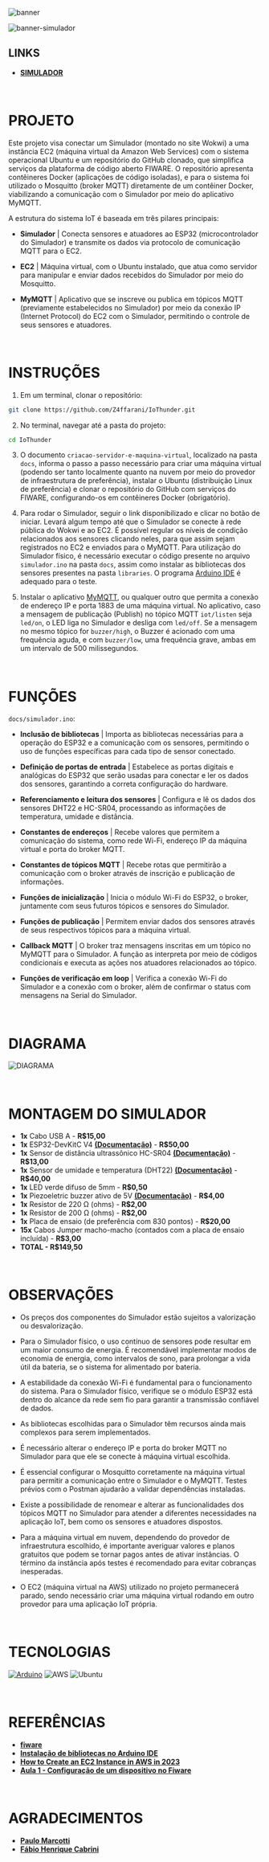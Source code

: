 ![banner](./assets/banner.png)

![banner-simulador](./assets/simulador.png)

## LINKS
- **[SIMULADOR](https://wokwi.com/projects/411876289650649089)**

<br>

# PROJETO
Este projeto visa conectar um Simulador (montado no site Wokwi) a uma instância EC2 (máquina virtual da Amazon Web Services) com o sistema operacional Ubuntu e um repositório do GitHub clonado, que simplifica serviços da plataforma de código aberto FIWARE. O repositório apresenta contêineres Docker (aplicações de código isoladas), e para o sistema foi utilizado o Mosquitto (broker MQTT) diretamente de um contêiner Docker, viabilizando a comunicação com o Simulador por meio do aplicativo MyMQTT.

A estrutura do sistema IoT é baseada em três pilares principais:

- **Simulador** | Conecta sensores e atuadores ao ESP32 (microcontrolador do Simulador) e transmite os dados via protocolo de comunicação MQTT para o EC2.

- **EC2** | Máquina virtual, com o Ubuntu instalado, que atua como servidor para manipular e enviar dados recebidos do Simulador por meio do Mosquitto.

- **MyMQTT** | Aplicativo que se inscreve ou publica em tópicos MQTT (previamente estabelecidos no Simulador) por meio da conexão IP (Internet Protocol) do EC2 com o Simulador, permitindo o controle de seus sensores e atuadores.

<br>

# INSTRUÇÕES
1. Em um terminal, clonar o repositório:
```bash
git clone https://github.com/Z4ffarani/IoThunder.git
```

2. No terminal, navegar até a pasta do projeto:
```bash
cd IoThunder
```

3. O documento `criacao-servidor-e-maquina-virtual`, localizado na pasta `docs`, informa o passo a passo necessário para criar uma máquina virtual (podendo ser tanto localmente quanto na nuvem por meio do provedor de infraestrutura de preferência), instalar o Ubuntu (distribuição Linux de preferência) e clonar o repositório do GitHub com serviços do FIWARE, configurando-os em contêineres Docker (obrigatório).

4. Para rodar o Simulador, seguir o link disponibilizado e clicar no botão de iniciar. Levará algum tempo até que o Simulador se conecte à rede pública do Wokwi e ao EC2. É possível regular os níveis de condição relacionados aos sensores clicando neles, para que assim sejam registrados no EC2 e enviados para o MyMQTT. Para utilização do Simulador físico, é necessário executar o código presente no arquivo `simulador.ino` na pasta `docs`, assim como instalar as bibliotecas dos sensores presentes na pasta `libraries`. O programa [Arduino IDE](https://www.arduino.cc/en/software) é adequado para o teste.

5. Instalar o aplicativo [MyMQTT](https://mymqtt.app/en), ou qualquer outro que permita a conexão de endereço IP e porta 1883 de uma máquina virtual. No aplicativo, caso a mensagem de publicação (Publish) no tópico MQTT `iot/listen` seja `led/on`, o LED liga no Simulador e desliga com `led/off`. Se a mensagem no mesmo tópico for `buzzer/high`, o Buzzer é acionado com uma frequência aguda, e com `buzzer/low`, uma frequência grave, ambas em um intervalo de 500 milissegundos.

<br>

# FUNÇÕES
`docs/simulador.ino`:
- **Inclusão de bibliotecas** | Importa as bibliotecas necessárias para a operação do ESP32 e a comunicação com os sensores, permitindo o uso de funções específicas para cada tipo de sensor conectado.

- **Definição de portas de entrada** | Estabelece as portas digitais e analógicas do ESP32 que serão usadas para conectar e ler os dados dos sensores, garantindo a correta configuração do hardware.

- **Referenciamento e leitura dos sensores** | Configura e lê os dados dos sensores DHT22 e HC-SR04, processando as informações de temperatura, umidade e distância.

- **Constantes de endereços** | Recebe valores que permitem a comunicação do sistema, como rede Wi-Fi, endereço IP da máquina virtual e porta do broker MQTT.

- **Constantes de tópicos MQTT** | Recebe rotas que permitirão a comunicação com o broker através de inscrição e publicação de informações.

- **Funções de inicialização** | Inicia o módulo Wi-Fi do ESP32, o broker, juntamente com seus futuros tópicos e sensores do Simulador.

- **Funções de publicação** | Permitem enviar dados dos sensores através de seus respectivos tópicos para a máquina virtual.

- **Callback MQTT** | O broker traz mensagens inscritas em um tópico no MyMQTT para o Simulador. A função as interpreta por meio de códigos condicionais e executa as ações nos atuadores relacionados ao tópico.

- **Funções de verificação em loop** | Verifica a conexão Wi-Fi do Simulador e a conexão com o broker, além de confirmar o status com mensagens na Serial do Simulador.

<br>

# DIAGRAMA
![DIAGRAMA](./assets/diagrama.png)

<br>

# MONTAGEM DO SIMULADOR
- **1x** Cabo USB A - **R$15,00**
- **1x** ESP32-DevKitC V4 [**(Documentação)**](https://docs.espressif.com/projects/esp-idf/en/stable/esp32/hw-reference/esp32/get-started-devkitc.html) - **R$50,00**
- **1x** Sensor de distância ultrassônico HC-SR04 [**(Documentação)**](https://web.eece.maine.edu/zhu/book/lab/HC-SR04%20User%20Manual.pdf) - **R$13,00**
- **1x** Sensor de umidade e temperatura (DHT22) [**(Documentação)**](https://www.mouser.com/datasheet/2/737/dht-932870.pdf?srsltid=AfmBOorSkF-0gQ-mg5eU7CV1wMu6Tfkj42UYvsNNHSDjhMDF8vXLC82A) - **R$40,00**
- **1x** LED verde difuso de 5mm - **R$0,50**
- **1x** Piezoeletric buzzer ativo de 5V [**(Documentação)**](https://wiki-content.arduino.cc/documents/datasheets/PIEZO-PKM22EPPH4001-BO.pdf) - **R$4,00**
- **1x** Resistor de 220 Ω (ohms) - **R$2,00**
- **1x** Resistor de 200 Ω (ohms) - **R$2,00**
- **1x** Placa de ensaio (de preferência com 830 pontos) - **R$20,00**
- **15x** Cabos Jumper macho-macho (contados com a placa de ensaio incluída) - **R$3,00**
- **TOTAL - R$149,50**

<br>

# OBSERVAÇÕES 
- Os preços dos componentes do Simulador estão sujeitos a valorização ou desvalorização.

- Para o Simulador físico, o uso contínuo de sensores pode resultar em um maior consumo de energia. É recomendável implementar modos de economia de energia, como intervalos de sono, para prolongar a vida útil da bateria, se o sistema for alimentado por bateria.

- A estabilidade da conexão Wi-Fi é fundamental para o funcionamento do sistema. Para o Simulador físico, verifique se o módulo ESP32 está dentro do alcance da rede sem fio para garantir a transmissão confiável de dados.

- As bibliotecas escolhidas para o Simulador têm recursos ainda mais complexos para serem implementados.

- É necessário alterar o endereço IP e porta do broker MQTT no Simulador para que ele se conecte à máquina virtual escolhida.

- É essencial configurar o Mosquitto corretamente na máquina virtual para permitir a comunicação entre o Simulador e o MyMQTT. Testes prévios com o Postman ajudarão a validar dependências instaladas.

- Existe a possibilidade de renomear e alterar as funcionalidades dos tópicos MQTT no Simulador para atender a diferentes necessidades na aplicação IoT, bem como os sensores e atuadores dispostos.

- Para a máquina virtual em nuvem, dependendo do provedor de infraestrutura escolhido, é importante averiguar valores e planos gratuitos que podem se tornar pagos antes de ativar instâncias. O término da instância após testes é recomendado para evitar cobranças inesperadas.

- O EC2 (máquina virtual na AWS) utilizado no projeto permanecerá parado, sendo necessário criar uma máquina virtual rodando em outro provedor para uma aplicação IoT própria.

<br>

# TECNOLOGIAS
[![Arduino](https://img.shields.io/badge/-Arduino-00979D?style=for-the-badge&logo=Arduino&logoColor=white)](https://www.arduino.cc/en/software)
![AWS](https://img.shields.io/badge/AWS-%23FF9900.svg?style=for-the-badge&logo=amazon-aws&logoColor=white)
![Ubuntu](https://img.shields.io/badge/Ubuntu-E95420?style=for-the-badge&logo=ubuntu&logoColor=white)

<br>

# REFERÊNCIAS
- **[fiware](https://github.com/fabiocabrini/fiware)**
- **[Instalação de bibliotecas no Arduino IDE](https://docs.arduino.cc/software/ide-v1/tutorials/installing-libraries/)**
- **[How to Create an EC2 Instance in AWS in 2023](https://www.youtube.com/watch?v=0Gz-PUnEUF0&t=526s)**
- **[Aula 1 - Configuração de um dispositivo no Fiware](https://www.youtube.com/watch?v=8oHkAlXdWo8)**

<br>

# AGRADECIMENTOS
- **[Paulo Marcotti](https://www.youtube.com/@pmarcotti)**
- **[Fábio Henrique Cabrini](https://github.com/fabiocabrini)**